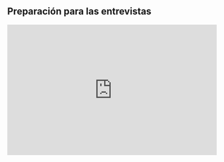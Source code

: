 
## Preparación para las entrevistas

<iframe src="https://docs.google.com/presentation/d/e/2PACX-1vRwPjJWThJSuL2gG_KApn1DG2GMQvcifulXsbtgLoD-qDYPELrZKfZdfTXaf_FVyheTd4952ATbzDlU/embed?start=false&loop=false&delayms=60000" frameborder="0" width="480" height="299" allowfullscreen="true" mozallowfullscreen="true" webkitallowfullscreen="true"></iframe>

